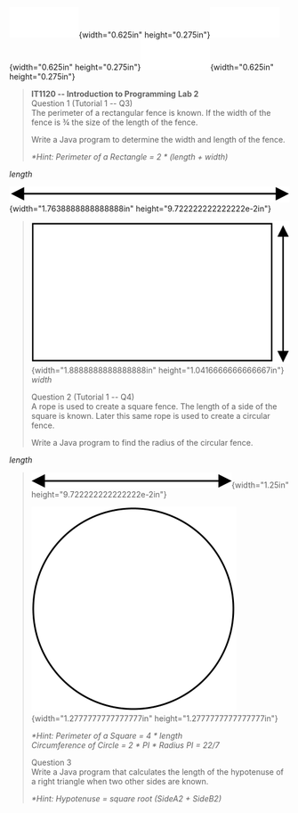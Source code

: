 ![](resources/media/image5.png){width="0.625in"
height="0.275in"}![](resources/media/image5.png){width="0.625in"
height="0.275in"}![](resources/media/image5.png){width="0.625in"
height="0.275in"}

> **IT1120 -- Introduction to Programming** **Lab 2**\
> Question 1 (Tutorial 1 -- Q3)\
> The perimeter of a rectangular fence is known. If the width of the
> fence is ¾ the size of the length of the fence.
>
> Write a Java program to determine the width and length of the fence.
>
> *\*Hint: Perimeter of a Rectangle = 2 \* (length + width)*

*length*

![](resources/media/image1.png){width="1.7638888888888888in"
height="9.722222222222222e-2in"}

> ![](resources/media/image2.png){width="1.8888888888888888in"
> height="1.0416666666666667in"} *width*
>
> Question 2 (Tutorial 1 -- Q4)\
> A rope is used to create a square fence. The length of a side of the
> square is known. Later this same rope is used to create a circular
> fence.
>
> Write a Java program to find the radius of the circular fence.

*length*

> ![](resources/media/image3.png){width="1.25in"
> height="9.722222222222222e-2in"}
>
> ![](resources/media/image4.png){width="1.2777777777777777in"
> height="1.2777777777777777in"}
>
> *\*Hint: Perimeter of a Square = 4 \* length*\
> *Circumference of Circle = 2 \* PI \* Radius PI = 22/7*
>
> Question 3\
> Write a Java program that calculates the length of the hypotenuse of a
> right triangle when two other sides are known.
>
> *\*Hint: Hypotenuse = square root (SideA2 + SideB2)*
